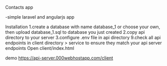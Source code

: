 
Contacts app

-simple laravel and angularjs app

Installation
1.create a database with name database_1 or choose your own, then upload database_1.sql to database you just created
2.copy api directory to your server
3.configure .env file in api directory
9.check all api endpoints in client directory > service to ensure they match your api server endpoints
Open  client/index.html

demo https://api-server.000webhostapp.com/client